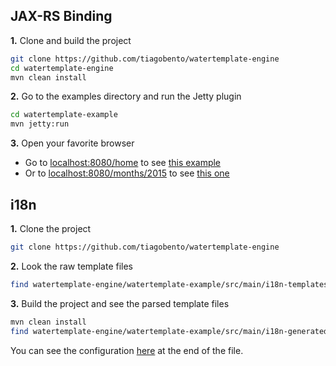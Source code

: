 ## JAX-RS Binding

**1.** Clone and build the project

```bash
git clone https://github.com/tiagobento/watertemplate-engine
cd watertemplate-engine
mvn clean install
```

**2.** Go to the examples directory and run the Jetty plugin

```bash
cd watertemplate-example
mvn jetty:run
```

**3.** Open your favorite browser
 - Go to [localhost:8080/home](http://localhost:8080/home) to see [this example](src/main/java/org/watertemplate/example/nestedtemplates)
 - Or to [localhost:8080/months/2015](http://localhost:8080/months/2015) to see [this one](src/main/java/org/watertemplate/example/collection)

## i18n

**1.** Clone the project
```bash
git clone https://github.com/tiagobento/watertemplate-engine
```

**2.** Look the raw template files
```bash
find watertemplate-engine/watertemplate-example/src/main/i18n-templates
```

**3.** Build the project and see the parsed template files
```bash
mvn clean install
find watertemplate-engine/watertemplate-example/src/main/i18n-generated-templates
```

You can see the configuration [here](pom.xml) at the end of the file.
